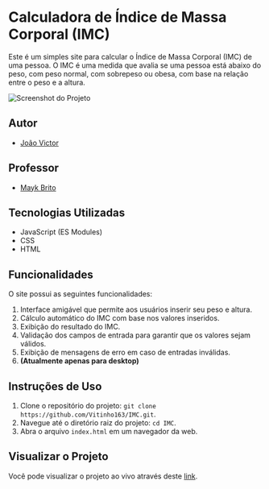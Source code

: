# Calculadora de Índice de Massa Corporal (IMC)

Este é um simples site para calcular o Índice de Massa Corporal (IMC) de uma pessoa. O IMC é uma medida que avalia se uma pessoa está abaixo do peso, com peso normal, com sobrepeso ou obesa, com base na relação entre o peso e a altura.

![Screenshot do Projeto](https://imgur.com/6MibvT0.png)

## Autor

- [João Victor](https://github.com/Vitinho163)

## Professor

- [Mayk Brito](https://github.com/maykbrito)

## Tecnologias Utilizadas

- JavaScript (ES Modules)
- CSS
- HTML

## Funcionalidades

O site possui as seguintes funcionalidades:

1. Interface amigável que permite aos usuários inserir seu peso e altura.
2. Cálculo automático do IMC com base nos valores inseridos.
3. Exibição do resultado do IMC.
4. Validação dos campos de entrada para garantir que os valores sejam válidos.
5. Exibição de mensagens de erro em caso de entradas inválidas.
6. **(Atualmente apenas para desktop)**

## Instruções de Uso

1. Clone o repositório do projeto: `git clone https://github.com/Vitinho163/IMC.git`.
2. Navegue até o diretório raiz do projeto: `cd IMC`.
3. Abra o arquivo `index.html` em um navegador da web.

## Visualizar o Projeto

Você pode visualizar o projeto ao vivo através deste [link](https://vitinho163.github.io/IMC/).
